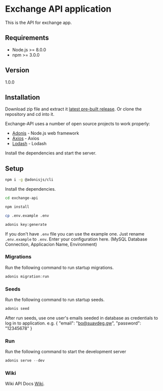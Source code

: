 # Exchange API application

This is the API for exchange app.

## Requirements

  - Node.js >= 8.0.0
  - npm >= 3.0.0

## Version

1.0.0

## Installation

Download zip file and extract it [latest pre-built release](https://github.com/reysmerwvr/exchange-api). Or clone the repository and cd into it.

Exchange-API uses a number of open source projects to work properly:

* [Adonis] - Node.js web framework
* [Axios] - Axios
* [Lodash] - Lodash

Install the dependencies and start the server.

## Setup

```bash
npm i -g @adonisjs/cli
```

Install the dependencies.

```bash
cd exchange-api

npm install

cp .env.example .env

adonis key:generate
```

If you don't have `.env` file you can use the example one. Just rename `.env.example` to `.env`. Enter your configuration here. (MySQL Database Connection, 
Applicacion Name, Environment)

### Migrations

Run the following command to run startup migrations.

```js
adonis migration:run
```

### Seeds

Run the following command to run startup seeds.

```js
adonis seed
```
After run seeds, use one user's emails seeded in database as credentials to log in to application. e.g. { "email": "bo@suavdeg.gw", "password": "12345678" }

### Run

Run the following command to start the development server

```js
adonis serve --dev
```

### Wiki

Wiki API Docs [Wiki](https://github.com/reysmerwvr/exchange-api/wiki).

[//]: # (These are reference links used in the body of this note and get stripped out when the markdown processor does 
its job. There is no need to format nicely because it shouldn't be seen. Thanks SO - http://stackoverflow.com/questions/4823468/store-comments-in-markdown-syntax)

   [Adonis]: <https://adonisjs.com/>
   [Axios]: <https://github.com/axios/axios/>
   [Lodash]: <https://lodash.com//>